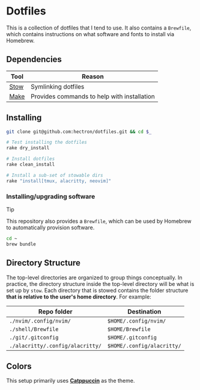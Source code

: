 # Dotfiles

This is a collection of dotfiles that I tend to use. It also contains a `Brewfile`, which contains instructions on what software and fonts to install via Homebrew.

## Dependencies

| Tool | Reason |
| --- | --- |
| [Stow](https://www.gnu.org/software/stow/manual/stow.html) | Symlinking dotfiles |
| [Make](https://www.gnu.org/software/make/) | Provides commands to help with installation |

## Installing

```sh
git clone git@github.com:hectron/dotfiles.git && cd $_

# Test installing the dotfiles
rake dry_install

# Install dotfiles
rake clean_install

# Install a sub-set of stowable dirs
rake "install[tmux, alacritty, neovim]"
```

### Installing/upgrading software

> [!TIP]
> This repository also provides a `Brewfile`, which can be used by Homebrew to automatically provision software.

```sh
cd ~
brew bundle
```

## Directory Structure

The top-level directories are organized to group things conceptually. In
practice, the directory structure inside the top-level directory will be what
is set up by `stow`. Each directory that is stowed contains the folder
structure **that is relative to the user's home directory**. For example:

| Repo folder | Destination |
| --- | --- |
| `./nvim/.config/nvim/` | `$HOME/.config/nvim/` |
| `./shell/Brewfile` | `$HOME/Brewfile` |
| `./git/.gitconfig` | `$HOME/.gitconfig` |
| `./alacritty/.config/alacritty/` | `$HOME/.config/alacritty/` |

## Colors

This setup primarily uses [**Catppuccin**](https://github.com/catppuccin/nvim) as the theme.
